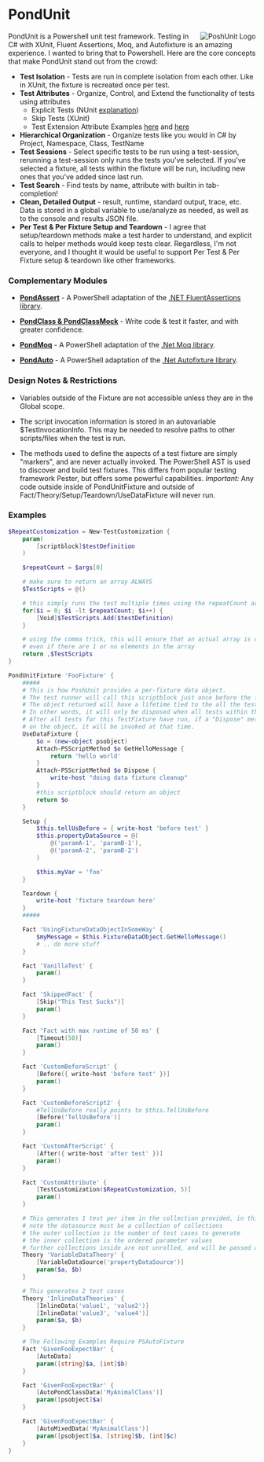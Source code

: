 # PondUnit

<img src="https://raw.githubusercontent.com/ghostsquad/PoshUnit/readme/Content/PoshUnitLogo.png" alt="PoshUnit Logo" title="PoshUnit" align="right" />

PondUnit is a Powershell unit test framework. Testing in C# with XUnit, Fluent Assertions, Moq, and Autofixture is an amazing experience. I wanted to bring that to Powershell. Here are the core concepts that make PondUnit stand out from the crowd:

* **Test Isolation** - Tests are run in complete isolation from each other. Like in XUnit, the fixture is recreated once per test.
* **Test Attributes** - Organize, Control, and Extend the functionality of tests using attributes
  * Explicit Tests (NUnit [explanation](http://www.nunit.org/index.php?p=explicit&r=2.2.10))
  * Skip Tests (XUnit)
  * Test Extension Attribute Examples [here](http://callumhibbert.blogspot.com/2008_01_01_archive.html) and [here](http://www.dotnetguy.co.uk/post/2010/04/01/xunit-freezeclock-black-magic-stopping-time/)
* **Hierarchical Organization** - Organize tests like you would in C# by Project, Namespace, Class, TestName
* **Test Sessions** - Select specific tests to be run using a test-session, rerunning a test-session only runs the tests you've selected. If you've selected a fixture, all tests within the fixture will be run, including new ones that you've added since last run.
* **Test Search** - Find tests by name, attribute with builtin in tab-completion!
* **Clean, Detailed Output** - result, runtime, standard output, trace, etc. Data is stored in a global variable to use/analyze as needed, as well as to the console and results JSON file.
* **Per Test & Per Fixture Setup and Teardown** - I agree that setup/teardown methods make a test harder to understand, and explicit calls to helper methods would keep tests clear. Regardless, I'm not everyone, and I thought it would be useful to support Per Test & Per Fixture setup & teardown like other frameworks.

### Complementary Modules

* [**PondAssert**](http://github.com/ghostsquad/PondAssert) - A PowerShell adaptation of the [.NET FluentAssertions library](http://www.fluentassertions.com/).

* [**PondClass & PondClassMock**](http://github.com/ghostsquad/PondClass) - Write code & test it faster, and with greater confidence.

* [**PondMoq**](http://github.com/ghostsquad/PondMoq) - A PowerShell adaptation of the [.Net Moq library](https://github.com/Moq/moq4).

* [**PondAuto**](http://github.com/ghostsquad/PSAutoFixture) - A PowerShell adaptation of the [.Net Autofixture library](https://github.com/AutoFixture/AutoFixture).

### Design Notes & Restrictions

* Variables outside of the Fixture are not accessible unless they are in the Global scope.

* The script invocation information is stored in an autovariable $TestInvocationInfo. This may be needed to resolve paths to other scripts/files when the test is run.

* The methods used to define the aspects of a test fixture are simply "markers", and are never actually invoked. The PowerShell AST is used to discover and build test fixtures.
This differs from popular testing framework Pester, but offers some powerful capabilities. _Important:_ Any code outside inside of PondUnitFixture and outside of Fact/Theory/Setup/Teardown/UseDataFixture will never run.


### Examples

```Powershell
$RepeatCustomization = New-TestCustomization {
    param(
        [scriptblock]$testDefinition
    )

    $repeatCount = $args[0]

    # make sure to return an array ALWAYS
    $TestScripts = @()

    # this simply runs the test multiple times using the repeatCount arg
    for($i = 0; $i -lt $repeatCount; $i++) {
        [Void]$TestScripts.Add($testDefinition)
    }

    # using the comma trick, this will ensure that an actual array is returned
    # even if there are 1 or no elements in the array
    return ,$TestScripts
}

PondUnitFixture 'FooFixture' {
    #####
    # This is how PoshUnit provides a per-fixture data object.
    # The test runner will call this scriptblock just once before the first test in this fixture is run.
    # The object returned will have a lifetime tied to the all the tests in this fixture.
    # In other words, it will only be disposed when all tests within this test fixture have run.
    # After all tests for this TestFixture have run, if a "Dispose" method exists
    # on the object, it will be invoked at that time.
    UseDataFixture {
        $o = (new-object psobject)
        Attach-PSScriptMethod $o GetHelloMessage {
            return 'hello world'
        }
        Attach-PSScriptMethod $o Dispose {
            write-host "doing data fixture cleanup"
        }
        #this scriptblock should return an object
        return $o
    }

    Setup {
        $this.tellUsBefore = { write-host 'before test' }
        $this.propertyDataSource = @(
            @('paramA-1', 'paramB-1'),
            @('paramA-2', 'paramB-2')
        )

        $this.myVar = 'foo'
    }

    Teardown {
        write-host 'fixture teardown here'
    }
    #####

    Fact 'UsingFixtureDataObjectInSomeWay' {
        $myMessage = $this.FixtureDataObject.GetHelloMessage()
        # .. do more stuff
    }

    Fact 'VanillaTest' {
        param()
    }

    Fact 'SkippedFact' {
        [Skip("This Test Sucks")]
        param()
    }

    Fact 'Fact with max runtime of 50 ms' {
        [Timeout(50)]
        param()
    }

    Fact 'CustomBeforeScript' {
        [Before({ write-host 'before test' })]
        param()
    }

    Fact 'CustomBeforeScript2' {
        #TellUsBefore really points to $this.TellUsBefore
        [Before('TellUsBefore')]
        param()
    }

    Fact 'CustomAfterScript' {
        [After({ write-host 'after test' })]
        param()
    }

    Fact 'CustomAttribute' {
        [TestCustomization($RepeatCustomization, 5)]
        param()
    }

    # This generates 1 test per item in the collection provided, in this case, 2 tests
    # note the datasource must be a collection of collections
    # the outer collection is the number of test cases to generate
    # the inner collection is the ordered parameter values
    # further collections inside are not unrolled, and will be passed as a parameter
    Theory 'VariableDataTheory' {
        [VariableDataSource('propertyDataSource')]
        param($a, $b)
    }

    # This generates 2 test cases
    Theory 'InlineDataTheories' {
        [InlineData('value1', 'value2')]
        [InlineData('value3', 'value4')]
        param($a, $b)
    }

    # The Following Examples Require PSAutoFixture
    Fact 'GivenFooExpectBar' {
        [AutoData]
        param([string]$a, [int]$b)
    }

    Fact 'GivenFooExpectBar' {
        [AutoPondClassData('MyAnimalClass')]
        param([psobject]$a)
    }

    Fact 'GivenFooExpectBar' {
        [AutoMixedData('MyAnimalClass')]
        param([psobject]$a, [string]$b, [int]$c)
    }
}

```


